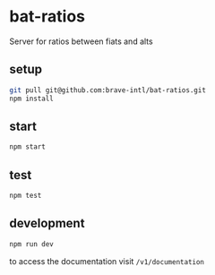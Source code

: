 # bat-ratios

Server for ratios between fiats and alts

## setup

```sh
git pull git@github.com:brave-intl/bat-ratios.git
npm install
```

## start

```sh
npm start
```

## test

```sh
npm test
```

## development
```sh
npm run dev
```

to access the documentation visit `/v1/documentation`
